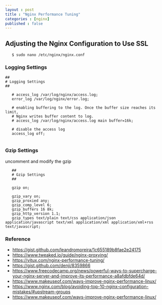 ```yaml
---
layout : post
title : "Nginx Performance Tuning"
categories : [nginx]
published : false
---
```


## Adjusting the Nginx Configuration to Use SSL
```shell
   $ sudo nano /etc/nginx/nginx.conf
```

### Logging Settings
```
##
# Logging Settings
##

   # access_log /var/log/nginx/access.log;
   error_log /var/log/nginx/error.log;

   # enabling buffering to the log. Once the buffer size reaches its limit, 
   # Nginx writes buffer content to log. 
   # access_log /var/log/nginx/access.log main buffer=16k;

   # disable the access log
   access_log off;
   
```

### Gzip Settings
uncomment and modify the gzip
```
   ##
   # Gzip Settings
   ##

   gzip on;

   gzip_vary on;
   gzip_proxied any;
   gzip_comp_level 6;
   gzip_buffers 16 8k;
   gzip_http_version 1.1;
   gzip_types text/plain text/css application/json application/javascript text/xml application/xml application/xml+rss text/javascript;
```


### Reference
* https://gist.github.com/leandromoreira/1c655189b8fae2e24175
* https://www.tweaked.io/guide/nginx-proxying/
* https://vitux.com/nginx-performance-tuning/
* https://gist.github.com/denji/8359866
* https://www.freecodecamp.org/news/powerful-ways-to-supercharge-your-nginx-server-and-improve-its-performance-a8afdbfde64d/
* https://www.makeuseof.com/ways-improve-nginx-performance-linux/
* https://www.nginx.com/blog/avoiding-top-10-nginx-configuration-mistakes/#upstream-groups
* https://www.makeuseof.com/ways-improve-nginx-performance-linux/